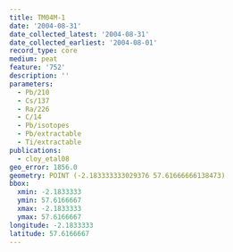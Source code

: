 ```yaml
---
title: TM04M-1
date: '2004-08-31'
date_collected_latest: '2004-08-31'
date_collected_earliest: '2004-08-01'
record_type: core
medium: peat
feature: '752'
description: ''
parameters:
  - Pb/210
  - Cs/137
  - Ra/226
  - C/14
  - Pb/isotopes
  - Pb/extractable
  - Ti/extractable
publications:
  - cloy_etal08
geo_error: 1856.0
geometry: POINT (-2.183333333029376 57.61666666138473)
bbox:
  xmin: -2.1833333
  ymin: 57.6166667
  xmax: -2.1833333
  ymax: 57.6166667
longitude: -2.1833333
latitude: 57.6166667
---
```

